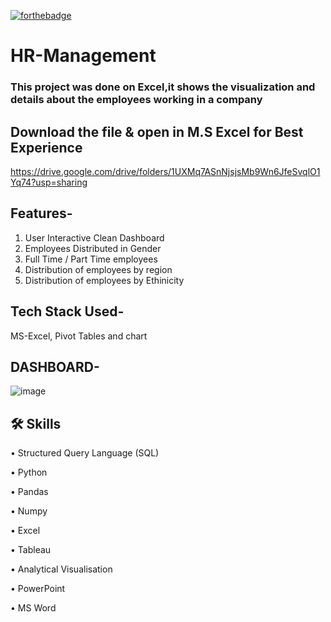 [![forthebadge](https://forthebadge.com/images/badges/built-with-love.svg)](https://forthebadge.com)
# HR-Management
### This project was done on Excel,it shows the visualization and details about the employees working in a company
## Download the file & open in M.S Excel for Best Experience
https://drive.google.com/drive/folders/1UXMq7ASnNjsjsMb9Wn6JfeSvqlO1Yq74?usp=sharing
## Features-
1. User Interactive Clean Dashboard
2. Employees Distributed in Gender
3. Full Time / Part Time employees
4. Distribution of employees by region
5. Distribution of employees by Ethinicity
## Tech Stack Used-
MS-Excel, Pivot Tables and chart
## DASHBOARD-
![image](https://user-images.githubusercontent.com/111194246/186515401-e116e43f-1cbd-4bdc-98c8-783324b3e580.png)
## 🛠 Skills
•	Structured Query Language (SQL) 

•	Python

•	Pandas

•	Numpy

•	Excel

•	Tableau

•	Analytical Visualisation

•	PowerPoint

•	MS Word
